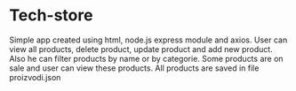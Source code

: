 # Tech-store
Simple app created using html, node.js express module and axios.
User can view all products, delete product, update product and add new product. Also he can filter products by name or by categorie. Some products are on sale and user can view these products.
All products are saved in file proizvodi.json
